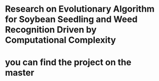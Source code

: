 # Research on Evolutionary Algorithm for Soybean Seedling and Weed Recognition Driven by Computational Complexity
# you can find the project on the master

